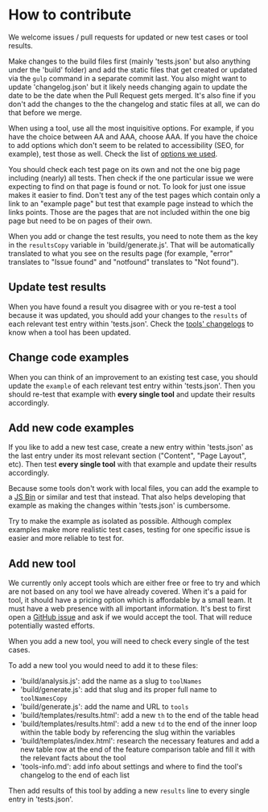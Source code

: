 # How to contribute

We welcome issues / pull requests for updated or new test cases or tool results.

Make changes to the build files first (mainly 'tests.json' but also anything under the 'build' folder) and add the static files that get created or updated via the `gulp` command in a separate commit last.
You also might want to update 'changelog.json' but it likely needs changing again to update the date to be the date when the Pull Request gets merged.
It's also fine if you don't add the changes to the the changelog and static files at all, we can do that before we merge.

When using a tool, use all the most inquisitive options. For example, if you have the choice between AA and AAA, choose AAA. If you have the choice to add options which don't seem to be related to accessibility (SEO, for example), test those as well.
Check the list of [options we used](tools-info.md#options-and-settings).

You should check each test page on its own and not the one big page including (nearly) all tests. Then check if the one particular issue we were expecting to find on that page is found or not. To look for just one issue makes it easier to find.
Don't test any of the test pages which contain only a link to an "example page" but test that example page instead to which the links points. Those are the pages that are not included within the one big page but need to be on pages of their own.

When you add or change the test results, you need to note them as the key in the `resultsCopy` variable in 'build/generate.js'. That will be automatically translated to what you see on the results page (for example, "error" translates to "Issue found" and "notfound" translates to "Not found").


## Update test results

When you have found a result you disagree with or you re-test a tool because it was updated, you should add your changes to the `results` of each relevant test entry within 'tests.json'.
Check the [tools' changelogs](tools-info.md#changelogs) to know when a tool has been updated.


## Change code examples

When you can think of an improvement to an existing test case, you should update the `example` of each relevant test entry within 'tests.json'. Then you should re-test that example with **every single tool** and update their results accordingly.


## Add new code examples

If you like to add a new test case, create a new entry within 'tests.json' as the last entry under its most relevant section ("Content", "Page Layout", etc). Then test **every single tool** with that example and update their results accordingly.

Because some tools don't work with local files, you can add the example to a [JS Bin](http://jsbin.com/) or similar and test that instead. That also helps developing that example as making the changes within 'tests.json' is cumbersome.

Try to make the example as isolated as possible. Although complex examples make more realistic test cases, testing for one specific issue is easier and more reliable to test for.


## Add new tool

We currently only accept tools which are either free or free to try and which are not based on any tool we have already covered. When it's a paid for tool, it should have a pricing option which is affordable by a small team. It must have a web presence with all important information.
It's best to first open a [GitHub issue](https://github.com/alphagov/accessibility-tool-audit/issues/new) and ask if we would accept the tool. That will reduce potentially wasted efforts.

When you add a new tool, you will need to check every single of the test cases.

To add a new tool you would need to add it to these files:

* 'build/analysis.js': add the name as a slug to `toolNames`
* 'build/generate.js': add that slug and its proper full name to `toolNamesCopy`
* 'build/generate.js': add the name and URL to `tools`
* 'build/templates/results.html': add a new `th` to the end of the table head
* 'build/templates/results.html': add a new `td` to the end of the inner loop within the table body by referencing the slug within the variables
* 'build/templates/index.html': research the necessary features and add a new table row at the end of the feature comparison table and fill it with the relevant facts about the tool
* 'tools-info.md': add info about settings and where to find the tool's changelog to the end of each list

Then add results of this tool by adding a new `results` line to every single entry in 'tests.json'.
